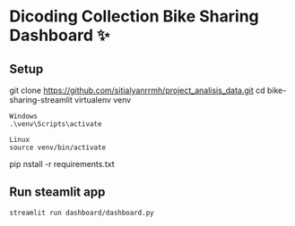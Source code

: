 # Dicoding Collection Bike Sharing Dashboard ✨

## Setup 

git clone https://github.com/sitialyanrrmh/project_analisis_data.git
cd bike-sharing-streamlit
virtualenv venv

```
Windows
.\venv\Scripts\activate
```
```
Linux
source venv/bin/activate
```
pip nstall -r requirements.txt

## Run steamlit app

```
streamlit run dashboard/dashboard.py
```
